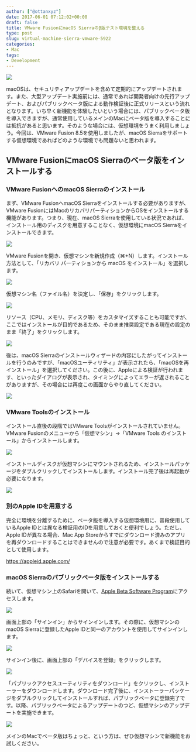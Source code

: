 ```yaml
---
author: ["@ottanxyz"]
date: 2017-06-01 07:12:02+00:00
draft: false
title: VMware FusionにmacOS Sierraのβ版テスト環境を整える
type: post
slug: virtual-machine-sierra-vmware-5922
categories:
- Mac
tags:
- Development
---
```


![](/uploads/2017/06/170601-592fa9c8643af.jpg)

macOSは、セキュリティアップデートを含めて定期的にアップデートされます。また、大型アップデート実施前には、通常であれば開発者向けの先行アップデート、およびパブリックベータ版による動作検証後に正式リリースという流れとなります。いち早く新機能を体験したいという場合には、パブリックベータ版を導入できますが、通常使用しているメインのMacにベータ版を導入することには抵抗があると思います。そのような場合には、仮想環境をうまく利用しましょう。今回は、VMware Fusion 8.5を使用しましたが、macOS Sierraをサポートする仮想環境であればどのような環境でも問題ないと思われます。

## VMware FusionにmacOS Sierraのベータ版をインストールする

### VMware FusionへのmacOS Sierraのインストール

まず、VMware FusionへmacOS Sierraをインストールする必要がありますが、VMware FusionにはMacのリカバリパーティションからOSをインストールする機能があります。つまり、現在、macOS Sierraを使用している状況であれば、インストール用のディスクを用意することなく、仮想環境にmacOS Sierraをインストールできます。

![](/uploads/2017/06/170601-592fa9d3555f4.png)

VMware Fusionを開き、仮想マシンを新規作成（⌘+N）します。インストール方法として、「リカバリ パーティションから macOS をインストール」を選択します。

![](/uploads/2017/06/170601-592fa9e00e5e0.png)

仮想マシン名（ファイル名）を決定し、「保存」をクリックします。

![](/uploads/2017/06/170601-592fa9e757e05.png)

リソース（CPU、メモリ、ディスク等）をカスタマイズすることも可能ですが、ここではインストールが目的であるため、そのまま推奨設定である現在の設定のまま「終了」をクリックします。

![](/uploads/2017/06/170601-592fa9f24ea1d.png)

後は、macOS Sierraのインストールウィザードの内容にしたがってインストールを行うのみですが、「macOSユーティリティ」が表示されたら、「macOSを再インストール」を選択してください。この後に、Appleによる検証が行われます、といったダイアログが表示され、タイミングによってエラーが返されることがありますが、その場合には再度この画面からやり直してください。

![](/uploads/2017/06/170601-592fbbb89dfc2.png)

### VMware Toolsのインストール

インストール直後の段階ではVMware Toolsがインストールされていません。VMware Fusionのメニューから「仮想マシン」→「VMware Tools のインストール」からインストールします。

![](/uploads/2017/06/170601-592fbbeed4987.png)

インストールディスクが仮想マシンにマウントされるため、インストールパッケージをダブルクリックしてインストールします。インストール完了後は再起動が必要になります。

![](/uploads/2017/06/170601-592fbc2f11b9f.png)

### 別のApple IDを用意する

完全に環境を分離するために、ベータ版を導入する仮想環境用に、普段使用しているApple IDとは異なる検証用のIDを用意しておくと便利でしょう。ただし、Apple IDが異なる場合、Mac App Storeからすでにダウンロード済みのアプリを再ダウンロードすることはできませんので注意が必要です。あくまで検証目的として使用します。

<https://appleid.apple.com/>

### macOS Sierraのパブリックベータ版をインストールする

続いて、仮想マシン上のSafariを開いて、[Apple Beta Software Program](https://beta.apple.com/sp/ja/betaprogram/)にアクセスします。

![](/uploads/2017/06/170601-592fbcea7fed1.png)

画面上部の「サインイン」からサインインします。その際に、仮想マシンのmacOS Sierraに登録したApple IDと同一のアカウントを使用してサインインします。

![](/uploads/2017/06/170601-592fbd50eed74.png)

サインイン後に、画面上部の「デバイスを登録」をクリックします。

![](/uploads/2017/06/170601-592fbd85e01c9.png)

「パブリックアクセスユーティリティをダウンロード」をクリックし、インストーラーをダウンロードします。ダウンロード完了後に、インストーラーパッケージをダブルクリックしてインストールすれば、パブリックベータに登録完了です。以降、パブリックベータによるアップデートのつど、仮想マシンのアップデートを実施できます。

![](/uploads/2017/06/170601-592fbe24b8137.png)

メインのMacでベータ版はちょっと、という方は、ぜひ仮想マシンで新機能をお試しください。

